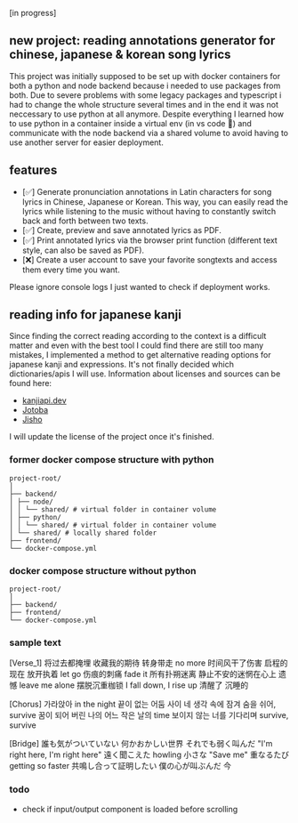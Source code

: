 [in progress]

## new project: reading annotations generator for chinese, japanese & korean song lyrics

This project was initially supposed to be set up with docker containers for both a python and node backend because i needed to use packages from both. Due to severe problems with some legacy packages and typescript i had to change the whole structure several times and in the end it was not neccessary to use python at all anymore. Despite everything I learned how to use python in a container inside a virtual env (in vs code 👹) and communicate with the node backend via a shared volume to avoid having to use another server for easier deployment.

## features

- [✅] Generate pronunciation annotations in Latin characters for song lyrics in Chinese, Japanese or Korean. This way, you can easily read the lyrics while listening to the music without having to constantly switch back and forth between two texts.
- [✅] Create, preview and save annotated lyrics as PDF.
- [✅] Print annotated lyrics via the browser print function (different text style, can also be saved as PDF).
- [❌] Create a user account to save your favorite songtexts and access them every time you want.

Please ignore console logs I just wanted to check if deployment works.

## reading info for japanese kanji

Since finding the correct reading according to the context is a difficult matter and even with the best tool I could find there are still too many mistakes, I implemented a method to get alternative reading options for japanese kanji and expressions. It's not finally decided which dictionaries/apis I will use. Information about licenses and sources can be found here:

- [kanjiapi.dev](https://kanjiapi.dev/)
- [Jotoba](https://jotoba.de/about)
- [Jisho](https://jisho.org/about)

I will update the license of the project once it's finished.

### former docker compose structure with python

```
project-root/
│
├── backend/
│ ├── node/
│ │ └── shared/ # virtual folder in container volume
│ ├── python/
│ │ └── shared/ # virtual folder in container volume
│ └── shared/ # locally shared folder
├── frontend/
└── docker-compose.yml
```

### docker compose structure without python

```
project-root/
│
├── backend/
├── frontend/
└── docker-compose.yml
```

### sample text

[Verse_1]
将过去都掩埋
收藏我的期待
转身带走 no more
时间风干了伤害
启程的现在
放开执着 let go
伤痕的刺痛 fade it
所有扑朔迷离
静止不安的迷惘在心上
遗憾 leave me alone
摆脱沉重枷锁
I fall down, I rise up
清醒了 沉睡的

[Chorus]
가라앉아 in the night
끝이 없는 어둠 사이
네 생각 속에 잠겨 숨을 쉬어, survive
꿈이 되어 버린 나의
어느 작은 날의 time
보이지 않는 너를 기다리며 survive, survive

[Bridge]
誰も気がついていない
何かおかしい世界
それでも弱く叫んだ
"I'm right here, I'm right here"
遠く聞こえた howling
小さな "Save me"
重なるたび getting so faster
共鳴し合って証明したい
僕の心が叫ぶんだ 今

### todo

- check if input/output component is loaded before scrolling
